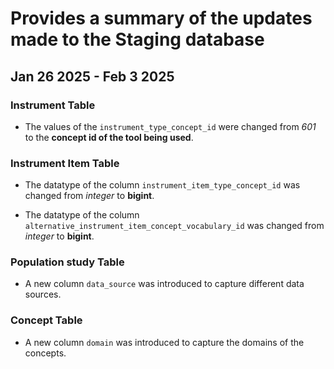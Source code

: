 # Provides a summary of the updates made to the Staging database 


## Jan 26 2025 - Feb 3 2025

### Instrument Table

- The values of the `instrument_type_concept_id` were changed from _601_ to the **concept id of the tool being used**.  

### Instrument Item Table

- The datatype of the column `instrument_item_type_concept_id` was changed from _integer_ to **bigint**.

- The datatype of the column `alternative_instrument_item_concept_vocabulary_id` was changed from _integer_ to **bigint**.

### Population study Table

- A new column `data_source` was introduced to capture different data sources.

### Concept Table

- A new column `domain` was introduced to capture the domains of the concepts.

